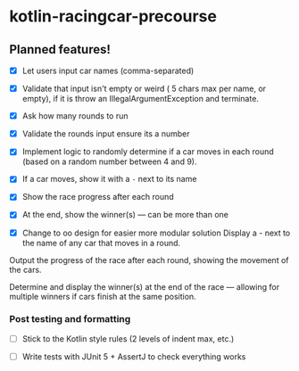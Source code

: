 # kotlin-racingcar-precourse
## Planned features!

- [x] Let users input car names (comma-separated)
- [x] Validate that input isn't empty or weird ( 5 chars max per name, or empty), if it is throw an IllegalArgumentException and terminate.
- [x] Ask how many rounds to run
- [x] Validate the rounds input ensure its a number
- [x] Implement logic to randomly determine if a car moves in each round (based on a random number between 4 and 9).
- [x] If a car moves, show it with a `-` next to its name
- [x] Show the race progress after each round
- [x] At the end, show the winner(s) — can be more than one

- [x] Change to oo design for easier more modular solution
Display a - next to the name of any car that moves in a round.

Output the progress of the race after each round, showing the movement of the cars.

Determine and display the winner(s) at the end of the race — allowing for multiple winners if cars finish at the same position.
### Post testing and formatting
- [ ] Stick to the Kotlin style rules (2 levels of indent max, etc.)
- [ ] Write tests with JUnit 5 + AssertJ to check everything works

